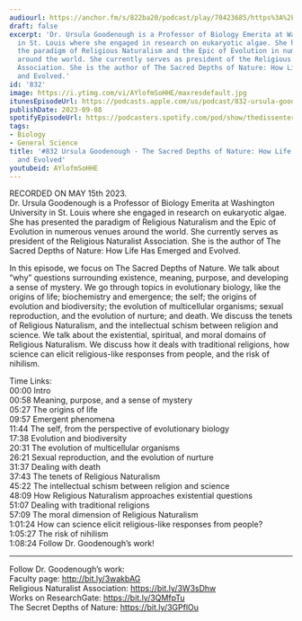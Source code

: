 ```yaml
---
audiourl: https://anchor.fm/s/822ba20/podcast/play/70423685/https%3A%2F%2Fd3ctxlq1ktw2nl.cloudfront.net%2Fstaging%2F2023-4-15%2F62855a6f-0d5b-786c-37ea-48753a612c42.m4a
draft: false
excerpt: 'Dr. Ursula Goodenough is a Professor of Biology Emerita at Washington University
  in St. Louis where she engaged in research on eukaryotic algae. She has presented
  the paradigm of Religious Naturalism and the Epic of Evolution in numerous venues
  around the world. She currently serves as president of the Religious Naturalist
  Association. She is the author of The Sacred Depths of Nature: How Life Has Emerged
  and Evolved.'
id: '832'
image: https://i.ytimg.com/vi/AYlofmSoHHE/maxresdefault.jpg
itunesEpisodeUrl: https://podcasts.apple.com/us/podcast/832-ursula-goodenough-the-sacred-depths-of-nature/id1451347236?i=1000627233554&uo=4
publishDate: 2023-09-08
spotifyEpisodeUrl: https://podcasters.spotify.com/pod/show/thedissenter/episodes/832-Ursula-Goodenough---The-Sacred-Depths-of-Nature-How-Life-Has-Emerged-and-Evolved-e243lm5
tags:
- Biology
- General Science
title: '#832 Ursula Goodenough - The Sacred Depths of Nature: How Life Has Emerged
  and Evolved'
youtubeid: AYlofmSoHHE
---
```

<div class="timelinks">

RECORDED ON MAY 15th 2023.  
Dr. Ursula Goodenough is a Professor of Biology Emerita at Washington University in St. Louis where she engaged in research on eukaryotic algae. She has presented the paradigm of Religious Naturalism and the Epic of Evolution in numerous venues around the world. She currently serves as president of the Religious Naturalist Association. She is the author of The Sacred Depths of Nature: How Life Has Emerged and Evolved.

In this episode, we focus on The Sacred Depths of Nature. We talk about “why” questions surrounding existence, meaning, purpose, and developing a sense of mystery. We go through topics in evolutionary biology, like the origins of life; biochemistry and emergence; the self; the origins of evolution and biodiversity; the evolution of multicellular organisms; sexual reproduction, and the evolution of nurture; and death. We discuss the tenets of Religious Naturalism, and the intellectual schism between religion and science. We talk about the existential, spiritual, and moral domains of Religious Naturalism. We discuss how it deals with traditional religions, how science can elicit religious-like responses from people, and the risk of nihilism.

Time Links:  
<time>00:00</time> Intro  
<time>00:58</time> Meaning, purpose, and a sense of mystery  
<time>05:27</time> The origins of life  
<time>09:57</time> Emergent phenomena  
<time>11:44</time> The self, from the perspective of evolutionary biology  
<time>17:38</time> Evolution and biodiversity  
<time>20:31</time> The evolution of multicellular organisms  
<time>26:21</time> Sexual reproduction, and the evolution of nurture  
<time>31:37</time> Dealing with death  
<time>37:43</time> The tenets of Religious Naturalism  
<time>45:22</time> The intellectual schism between religion and science  
<time>48:09</time> How Religious Naturalism approaches existential questions  
<time>51:07</time> Dealing with traditional religions  
<time>57:09</time> The moral dimension of Religious Naturalism  
<time>1:01:24</time> How can science elicit religious-like responses from people?  
<time>1:05:27</time> The risk of nihilism  
<time>1:08:24</time> Follow Dr. Goodenough’s work!

---

Follow Dr. Goodenough’s work:  
Faculty page: http://bit.ly/3wakbAG  
Religious Naturalist Association: https://bit.ly/3W3sDhw  
Works on ResearchGate: https://bit.ly/3QMfpTu  
The Secret Depths of Nature: https://bit.ly/3GPflOu
</div>

